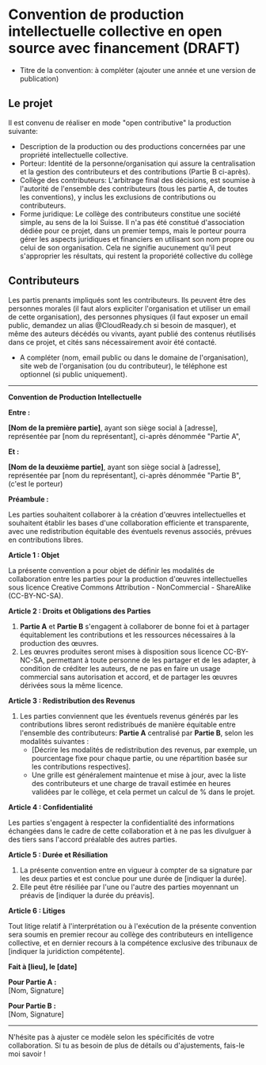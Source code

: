 # Convention de production intellectuelle collective en open source avec financement (**DRAFT**)
* Titre de la convention: à compléter (ajouter une année et une version de publication)
## Le projet
Il est convenu de réaliser en mode "open contributive" la production suivante:
* Description de la production ou des productions concernées par une propriété intellectuelle collective.
* Porteur: Identité de la personne/organisation qui assure la centralisation et la gestion des contributeurs et des contributions (Partie B ci-après).
* Collège des contributeurs: L'arbitrage final des décisions, est soumise à l'autorité de l'ensemble des contributeurs (tous les partie A, de toutes les conventions), y inclus les exclusions de contributions ou contributeurs.
* Forme juridique: Le collège des contributeurs constitue une société simple, au sens de la loi Suisse. Il n'a pas été constitué d'association dédiée pour ce projet, dans un premier temps, mais le porteur pourra gérer les aspects juridiques et financiers en utilisant son nom propre ou celui de son organisation. Cela ne signifie aucunement qu'il peut s'approprier les résultats, qui restent la proporiété collective du collège

## Contributeurs
Les partis prenants impliqués sont les contributeurs. Ils peuvent être des personnes morales (il faut alors expliciter l'organisation et utiliser un email de cette organisation), des personnes physiques (il faut exposer un email public, demandez un alias @CloudReady.ch si besoin de masquer), et même des auteurs décédés ou vivants, ayant publié des contenus réutilisés dans ce projet, et cités sans nécessairement avoir été contacté.
* A compléter (nom, email public ou dans le domaine de l'organisation), site web de l'organisation (ou du contributeur), le téléphone est optionnel (si public uniquement).
---

**Convention de Production Intellectuelle**

**Entre :**

**[Nom de la première partie]**, ayant son siège social à [adresse], représentée par [nom du représentant], ci-après dénommée "Partie A",

**Et :**

**[Nom de la deuxième partie]**, ayant son siège social à [adresse], représentée par [nom du représentant], ci-après dénommée "Partie B", (c'est le porteur)

**Préambule :**

Les parties souhaitent collaborer à la création d'œuvres intellectuelles et souhaitent établir les bases d'une collaboration efficiente et transparente, avec une redistribution équitable des éventuels revenus associés, prévues en contributions libres.

**Article 1 : Objet**

La présente convention a pour objet de définir les modalités de collaboration entre les parties pour la production d'œuvres intellectuelles sous licence Creative Commons Attribution - NonCommercial - ShareAlike (CC-BY-NC-SA).

**Article 2 : Droits et Obligations des Parties**

1. **Partie A** et **Partie B** s'engagent à collaborer de bonne foi et à partager équitablement les contributions et les ressources nécessaires à la production des œuvres.
2. Les œuvres produites seront mises à disposition sous licence CC-BY-NC-SA, permettant à toute personne de les partager et de les adapter, à condition de créditer les auteurs, de ne pas en faire un usage commercial sans autorisation et accord, et de partager les œuvres dérivées sous la même licence.

**Article 3 : Redistribution des Revenus**

1. Les parties conviennent que les éventuels revenus générés par les contributions libres seront redistribués de manière équitable entre l'ensemble des contributeurs: **Partie A** centralisé par **Partie B**, selon les modalités suivantes :
   - [Décrire les modalités de redistribution des revenus, par exemple, un pourcentage fixe pour chaque partie, ou une répartition basée sur les contributions respectives].
   - Une grille est généralement maintenue et mise à jour, avec la liste des contributeurs et une charge de travail estimée en heures validées par le collège, et cela permet un calcul de % dans le projet.

**Article 4 : Confidentialité**

Les parties s'engagent à respecter la confidentialité des informations échangées dans le cadre de cette collaboration et à ne pas les divulguer à des tiers sans l'accord préalable des autres parties.

**Article 5 : Durée et Résiliation**

1. La présente convention entre en vigueur à compter de sa signature par les deux parties et est conclue pour une durée de [indiquer la durée].
2. Elle peut être résiliée par l'une ou l'autre des parties moyennant un préavis de [indiquer la durée du préavis].

**Article 6 : Litiges**

Tout litige relatif à l'interprétation ou à l'exécution de la présente convention sera soumis en premier recour au collège des contributeurs en intelligence collective, et en dernier recours à la compétence exclusive des tribunaux de [indiquer la juridiction compétente].

**Fait à [lieu], le [date]**

**Pour Partie A :**  
[Nom, Signature]

**Pour Partie B :**  
[Nom, Signature]

---
N'hésite pas à ajuster ce modèle selon les spécificités de votre collaboration. Si tu as besoin de plus de détails ou d'ajustements, fais-le moi savoir !
